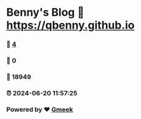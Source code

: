 # Benny's Blog :link: https://qbenny.github.io 
### :page_facing_up: [4](https://qbenny.github.io/tag.html) 
### :speech_balloon: 0 
### :hibiscus: 18949 
### :alarm_clock: 2024-06-20 11:57:25 
### Powered by :heart: [Gmeek](https://github.com/Meekdai/Gmeek)
